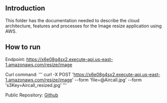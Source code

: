 ## Introduction

This folder has the documentation needed to describe the cloud architecture, features and processes for the Image resize application using AWS.


## How to run

Endpoint: https://x6e08g4sx2.execute-api.us-east-1.amazonaws.com/resize/image

Curl command:
'''
curl -X POST 'https://x6e08g4sx2.execute-api.us-east-1.amazonaws.com/resize/image' --form 'file=@Aircall.jpg' --form 's3Key=Aircall_resized.jpg'
'''

Public Repository: [Github](https://github.com/joel-vaz-sre/sre-hiring-test-jv)
